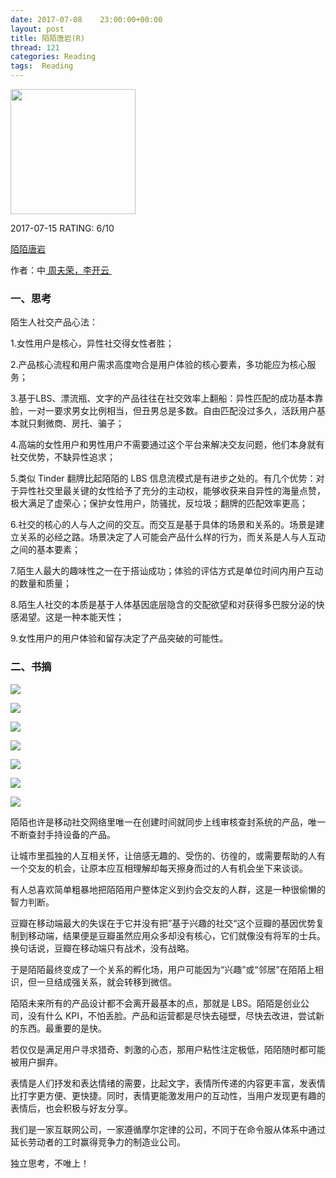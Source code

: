 ```yaml
---
date: 2017-07-08    23:00:00+00:00
layout: post
title: 陌陌唐岩(R)
thread: 121
categories: Reading
tags:  Reading
---
```


<img src="https://images-cn.ssl-images-amazon.com/images/I/61%2BvfVtjf5L.jpg" width="200" />

2017-07-15 RATING:  6/10

[陌陌唐岩][1]

作者：中[ 周夫荣，李开云 ][2]

### 一、思考
陌生人社交产品心法：

1.女性用户是核心，异性社交得女性者胜；

2.产品核心流程和用户需求高度吻合是用户体验的核心要素，多功能应为核心服务；

3.基于LBS、漂流瓶、文字的产品往往在社交效率上翻船：异性匹配的成功基本靠脸，一对一要求男女比例相当，但丑男总是多数。自由匹配没过多久，活跃用户基本就只剩微商、房托、骗子；

4.高端的女性用户和男性用户不需要通过这个平台来解决交友问题，他们本身就有社交优势，不缺异性追求；

5.类似 Tinder 翻牌比起陌陌的 LBS 信息流模式是有进步之处的。有几个优势：对于异性社交里最关键的女性给予了充分的主动权，能够收获来自异性的海量点赞，极大满足了虚荣心；保护女性用户，防骚扰，反垃圾；翻牌的匹配效率更高；

6.社交的核心的人与人之间的交互。而交互是基于具体的场景和关系的。场景是建立关系的必经之路。场景决定了人可能会产品什么样的行为，而关系是人与人互动之间的基本要素；

7.陌生人最大的趣味性之一在于搭讪成功；体验的评估方式是单位时间内用户互动的数量和质量；

8.陌生人社交的本质是基于人体基因底层隐含的交配欲望和对获得多巴胺分泌的快感渴望。这是一种本能天性；

9.女性用户的用户体验和留存决定了产品突破的可能性。

### 二、书摘

![][image-1]

![][image-2]

![][image-3]

![][image-4]

![][image-5]

![][image-6]

![][image-7]

陌陌也许是移动社交网络里唯一在创建时间就同步上线审核查封系统的产品，唯一不断查封手持设备的产品。

让城市里孤独的人互相关怀，让倍感无趣的、受伤的、彷徨的，或需要帮助的人有一个交友的机会，让原本应互相理解却每天擦身而过的人有机会坐下来谈谈。

有人总喜欢简单粗暴地把陌陌用户整体定义到约会交友的人群，这是一种很偷懒的智力判断。

豆瓣在移动端最大的失误在于它并没有把”基于兴趣的社交“这个豆瓣的基因优势复制到移动端，结果便是豆瓣虽然应用众多却没有核心，它们就像没有将军的士兵。换句话说，豆瓣在移动端只有战术，没有战略。

于是陌陌最终变成了一个关系的孵化场，用户可能因为“兴趣”或“邻居”在陌陌上相识，但一旦结成强关系，就会转移到微信。

陌陌未来所有的产品设计都不会离开最基本的点，那就是 LBS。陌陌是创业公司，没有什么 KPI，不怕丢脸。产品和运营都是尽快去碰壁，尽快去改进，尝试新的东西。最重要的是快。

若仅仅是满足用户寻求猎奇、刺激的心态，那用户粘性注定极低，陌陌随时都可能被用户摒弃。

表情是人们抒发和表达情绪的需要，比起文字，表情所传递的内容更丰富，发表情比打字更方便、更快捷。同时，表情更能激发用户的互动性，当用户发现更有趣的表情后，也会积极与好友分享。

我们是一家互联网公司，一家遵循摩尔定律的公司，不同于在命令服从体系中通过延长劳动者的工时赢得竞争力的制造业公司。

独立思考，不唯上！








[1]:	https://www.amazon.cn/%E9%99%8C%E9%99%8C%E5%94%90%E5%B2%A9-%E5%91%A8%E5%A4%AB%E8%8D%A3/dp/B072ZPM5C5
[2]:	%E8%BF%AA%E8%80%B6%C2%B7%E8%90%A8%E8%BF%AA%E5%A5%87

[image-1]:	/images/%E9%99%8C%E9%99%8C%E5%94%90%E5%B2%A9/%E9%99%8C%E9%99%8C%E7%89%88%E6%9C%AC%E8%BF%AD%E4%BB%A3.jpg
[image-2]:	/images/%E9%99%8C%E9%99%8C%E5%94%90%E5%B2%A9/%E9%99%8C%E7%94%9F%E4%BA%BA%E7%A4%BE%E4%BA%A4.jpg
[image-3]:	/images/%E9%99%8C%E9%99%8C%E5%94%90%E5%B2%A9/%E7%A4%BE%E4%BA%A4%E6%95%88%E7%8E%87.jpg
[image-4]:	/images/%E9%99%8C%E9%99%8C%E5%94%90%E5%B2%A9/%E6%97%B6%E5%88%BB.jpg
[image-5]:	/images/%E9%99%8C%E9%99%8C%E5%94%90%E5%B2%A9/%E4%B8%AA%E4%BA%BA%E6%98%9F%E9%99%85%E7%89%B9%E6%9D%83.jpg
[image-6]:	/images/%E9%99%8C%E9%99%8C%E5%94%90%E5%B2%A9/%E4%B8%AA%E4%BA%BA%E6%98%9F%E9%99%85%E7%89%B9%E6%9D%83.jpg
[image-7]:	/images/%E9%99%8C%E9%99%8C%E5%94%90%E5%B2%A9/%E5%B7%AE%E5%BA%8F%E6%A0%BC%E5%B1%80.jpg